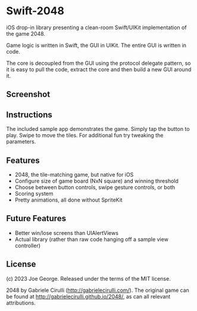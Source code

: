 Swift-2048
================

iOS drop-in library presenting a clean-room Swift/UIKit implementation of the game 2048.

Game logic is written in Swift, the GUI in UIKit. The entire GUI is written in code.

The core is decoupled from the GUI using the protocol delegate pattern, so it is easy to pull the code, extract the core and then build a new GUI around it.

Screenshot
----------

Instructions
------------
The included sample app demonstrates the game. Simply tap the button to play. Swipe to move the tiles. For additional fun try tweaking the parameters.


Features
--------
- 2048, the tile-matching game, but native for iOS
- Configure size of game board (NxN square) and winning threshold
- Choose between button controls, swipe gesture controls, or both
- Scoring system
- Pretty animations, all done without SpriteKit

Future Features
---------------
- Better win/lose screens than UIAlertViews
- Actual library (rather than raw code hanging off a sample view controller)

License
-------
(c) 2023 Joe George. Released under the terms of the MIT license.

2048 by Gabriele Cirulli (http://gabrielecirulli.com/). The original game can be found at http://gabrielecirulli.github.io/2048/, as can all relevant attributions. 